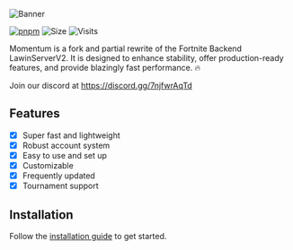 ![Banner](https://nexusassets.zetax.workers.dev/665e7b6eedc70530e191702dd79be04cb5b9ffccbd88b5583ca30e1d7735da1e.png)

[![pnpm](https://img.shields.io/badge/maintained%20with-pnpm-cc00ff.svg?style=for-the-badge&logo=pnpm)](https://pnpm.io/) 
![Size](https://img.shields.io/github/repo-size/Nexus-FN/Momentum?label=Size&style=for-the-badge)
![Visits](https://komarev.com/ghpvc/?username=Nexus-FN&style=for-the-badge)

Momentum is a fork and partial rewrite of the Fortnite Backend LawinServerV2. It is designed to enhance stability, offer production-ready features, and provide blazingly fast performance. 🔥

Join our discord at https://discord.gg/7njfwrAqTd

## Features

- [x] Super fast and lightweight
- [x] Robust account system
- [x] Easy to use and set up
- [x] Customizable
- [x] Frequently updated
- [x] Tournament support

## Installation

Follow the [installation guide](https://docs.nexusfn.net) to get started.
